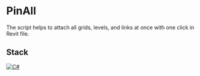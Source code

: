 # **PinAll**
The script helps to attach all grids, levels, and links at once with one click in Revit file.
## Stack
[![C#](https://img.shields.io/badge/-Python-464646?style=flat&logo=Python&logoColor=56C0C0&color=008080)](https://dotnet.microsoft.com/en-us/languages/csharp)
